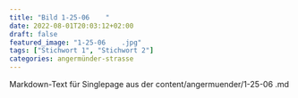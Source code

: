 ```yaml
---
title: "Bild 1-25-06    "
date: 2022-08-01T20:03:12+02:00
draft: false
featured_image: "1-25-06    .jpg"
tags: ["Stichwort 1", "Stichwort 2"]
categories: angermünder-strasse
---
```



Markdown-Text für Singlepage aus der content/angermuender/1-25-06 .md
